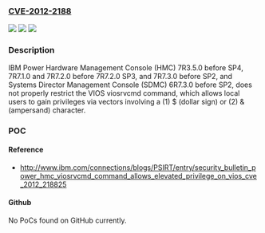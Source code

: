 ### [CVE-2012-2188](https://cve.mitre.org/cgi-bin/cvename.cgi?name=CVE-2012-2188)
![](https://img.shields.io/static/v1?label=Product&message=n%2Fa&color=blue)
![](https://img.shields.io/static/v1?label=Version&message=n%2Fa&color=blue)
![](https://img.shields.io/static/v1?label=Vulnerability&message=n%2Fa&color=brighgreen)

### Description

IBM Power Hardware Management Console (HMC) 7R3.5.0 before SP4, 7R7.1.0 and 7R7.2.0 before 7R7.2.0 SP3, and 7R7.3.0 before SP2, and Systems Director Management Console (SDMC) 6R7.3.0 before SP2, does not properly restrict the VIOS viosrvcmd command, which allows local users to gain privileges via vectors involving a (1) $ (dollar sign) or (2) & (ampersand) character.

### POC

#### Reference
- http://www.ibm.com/connections/blogs/PSIRT/entry/security_bulletin_power_hmc_viosrvcmd_command_allows_elevated_privilege_on_vios_cve_2012_218825

#### Github
No PoCs found on GitHub currently.

